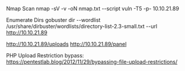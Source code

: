 

Nmap Scan
nmap -sV -v -oN  nmap.txt --script vuln -T5 -p-  10.10.21.89 


Enumerate Dirs
gobuster dir --wordlist /usr/share/dirbuster/wordlists/directory-list-2.3-small.txt --url http://10.10.21.89


http://10.10.21.89/uploads
http://10.10.21.89/panel


PHP Upload Restriction bypass:
https://pentestlab.blog/2012/11/29/bypassing-file-upload-restrictions/
